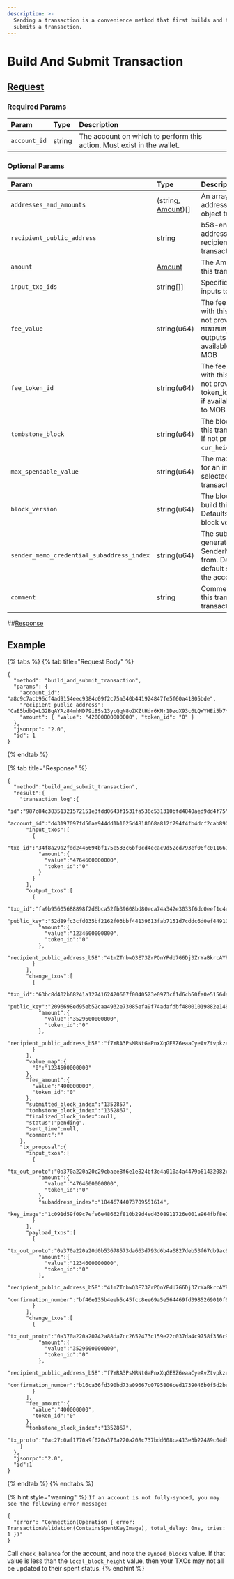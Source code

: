 ```yaml
---
description: >-
  Sending a transaction is a convenience method that first builds and then
  submits a transaction.
---
```


# Build And Submit Transaction

## [Request](../../../full-service/src/json_rpc/v2/api/request.rs#L44-L55)

### Required Params
| Param | Type | Description |
| :--- | :--- | :--- |
| `account_id` | string | The account on which to perform this action. Must exist in the wallet. | 

### Optional Params
| Param | Type | Description |
| :--- | :--- | :--- |
| `addresses_and_amounts` | (string, [Amount](../../../full-service/src/json_rpc/v2/models/amount.rs))[] | An array of public addresses and Amount object tuples |
| `recipient_public_address` | string | b58-encoded public address bytes of the recipient for this transaction. |
| `amount` | [Amount](../../../full-service/src/json_rpc/v2/models/amount.rs) | The Amount to send in this transaction |
| `input_txo_ids` | string[]] | Specific TXOs to use as inputs to this transaction |
| `fee_value` | string(u64) | The fee value to submit with this transaction. If not provided, uses `MINIMUM_FEE` of the first outputs token_id, if available, or defaults to MOB |
| `fee_token_id` | string(u64) | The fee token to submit with this transaction. If not provided, uses token_id of first output, if available, or defaults to MOB |
| `tombstone_block` | string(u64) | The block after which this transaction expires. If not provided, uses `cur_height` + 10 |
| `max_spendable_value` | string(u64) | The maximum amount for an input TXO selected for this transaction |
| `block_version` | string(u64) | The block version to build this transaction for. Defaults to the network block version |
| `sender_memo_credential_subaddress_index` | string(u64) | The subaddress to generate the SenderMemoCredentials from. Defaults to the default subaddress for the account. |
| `comment` | string | Comment to annotate this transaction in the transaction log |

##[Response](../../../full-service/src/json_rpc/v2/api/response.rs#L44-L47)

## Example

{% tabs %}
{% tab title="Request Body" %}
```text
{
  "method": "build_and_submit_transaction",
  "params": {
    "account_id": "a8c9c7acb96cf4ad9154eec9384c09f2c75a340b441924847fe5f60a41805bde",
    "recipient_public_address": "CaE5bdbQxLG2BqAYAz84mhND79iBSs13ycQqN8oZKZtHdr6KNr1DzoX93c6LQWYHEi5b7YLiJXcTRzqhDFB563Kr1uxD6iwERFbw7KLWA6",
    "amount": { "value": "42000000000000", "token_id": "0" }
  },
  "jsonrpc": "2.0",
  "id": 1
}
```
{% endtab %}

{% tab title="Response" %}
```text
{
  "method":"build_and_submit_transaction",
  "result":{
    "transaction_log":{
      "id":"987c84c38351321572151e3fdd0643f1531fa536c531310bfd4840aed9dd4f75",
      "account_id":"d43197097fd50aa944dd1b1025d4818668a812f794f4fb4dcf2cab890d3430ee",
      "input_txos":[
        {
          "txo_id":"34f8a29a2fdd2446694bf175e533c6bf0cd4ecac9d52cd793ef06fc011661b89",
          "amount":{
            "value":"4764600000000",
            "token_id":"0"
          }
        }
      ],
      "output_txos":[
        {
          "txo_id":"fa9b95605688898f2d6bca52fb39608bd80eca74a342e3033f6dc0eef1c4e542",
          "public_key":"52d89fc3cfd035bf2162f03bbf44139613fab7151d7cddc6d0ef44910edbd975",
          "amount":{
            "value":"1234600000000",
            "token_id":"0"
          },
          "recipient_public_address_b58":"41mZTnbwQ3E73ZrPQnYPdU7G6Dj3ZrYaBkrcAYPNgm61P7gBvzUke94HQB8ztPaAu1y1NCFyUAoRyYsCMixeKpUvMK64QYC1NDd7YneACJk"
        }
      ],
      "change_txos":[
        {
          "txo_id":"63bc8d402b68241a1274162420607f0040523e0973cf1d6cb50fa0e5156dac1a",
          "public_key":"2096698ed95eb52caa4932e73085efa9f74adafdbf48001019882e1484714f3b",
          "amount":{
            "value":"3529600000000",
            "token_id":"0"
          },
          "recipient_public_address_b58":"f7YRA3PsMRNtGaPnxXqGE8Z6eaaCyeAvZtvpkze86aWxcF7a4Kcz1t7p827GHRqM93iWHvqqrp2poG1QxX4xVidAXNuBGzwpCsEoAouq5h"
        }
      ],
      "value_map":{
        "0":"1234600000000"
      },
      "fee_amount":{
        "value":"400000000",
        "token_id":"0"
      },
      "submitted_block_index":"1352857",
      "tombstone_block_index":"1352867",
      "finalized_block_index":null,
      "status":"pending",
      "sent_time":null,
      "comment":""
    },
    "tx_proposal":{
      "input_txos":[
        {
          "tx_out_proto":"0a370a220a20c29cbaee8f6e1e824bf3e4a010a4a4479b61432082c890fc7481dde...",
          "amount":{
            "value":"4764600000000",
            "token_id":"0"
          },
          "subaddress_index":"18446744073709551614",
          "key_image":"1c091d59f09c7efe6e48662f810b29d4ed4308911726e001a964fbf8e251b25a"
        }
      ],
      "payload_txos":[
        {
          "tx_out_proto":"0a370a220a20d0b53678573da663d793d6b4a6827deb53f67db9ac6a5e6148d8351b...",
          "amount":{
            "value":"1234600000000",
            "token_id":"0"
          },
          "recipient_public_address_b58":"41mZTnbwQ3E73ZrPQnYPdU7G6Dj3ZrYaBkrcAYPNgm61P7gBvzUke94HQB8ztPaAu1y1NCFyUAoRyYsCMixeKpUvMK64QYC1NDd7YneACJk",
          "confirmation_number":"bf46e135b4eeb5c45fcc8ee69a5e564469fd3985269010f6738a96f832992afe"
        }
      ],
      "change_txos":[
        {
          "tx_out_proto":"0a370a220a20742a88da7cc2652473c159e22c037da4c9758f356c9968c1acd5fe2a24...",
          "amount":{
            "value":"3529600000000",
            "token_id":"0"
          },
          "recipient_public_address_b58":"f7YRA3PsMRNtGaPnxXqGE8Z6eaaCyeAvZtvpkze86aWxcF7a4Kcz1t7p827GHRqM93iWHvqqrp2poG1QxX4xVidAXNuBGzwpCsEoAouq5h",
          "confirmation_number":"b16ca36fd390bd73a09667c0795806ced1739046b0f5d2bef5040b40d22760d1"
        }
      ],
      "fee_amount":{
        "value":"400000000",
        "token_id":"0"
      },
      "tombstone_block_index":"1352867",
      "tx_proto":"0ac27c0af1770a9f020a370a220a208c737bdd608ca413e3b22489c04d9b20bdde45ee64c2cb31296bc..."
    }
  },
  "jsonrpc":"2.0",
  "id":1
}
```
{% endtab %}
{% endtabs %}

{% hint style="warning" %}
`If an account is not fully-synced, you may see the following error message:`

```text
{
  "error": "Connection(Operation { error: TransactionValidation(ContainsSpentKeyImage), total_delay: 0ns, tries: 1 })"
}
```

Call `check_balance` for the account, and note the `synced_blocks` value. If that value is less than the `local_block_height` value, then your TXOs may not all be updated to their spent status.
{% endhint %}

